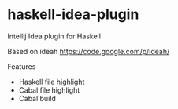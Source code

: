 haskell-idea-plugin
===================

Intellij Idea plugin for Haskell

Based on ideah https://code.google.com/p/ideah/

Features
* Haskell file highlight
* Cabal file highlight
* Cabal build
